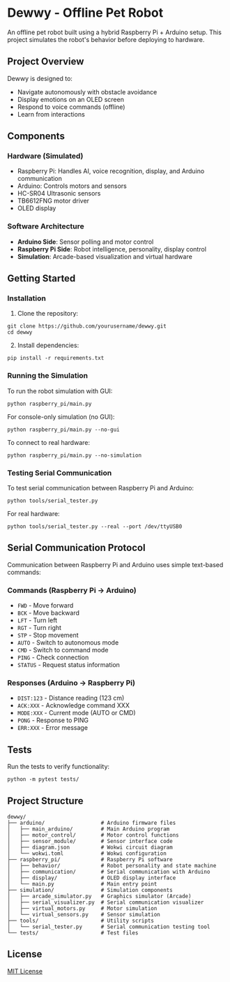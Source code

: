 # Dewwy - Offline Pet Robot

An offline pet robot built using a hybrid Raspberry Pi + Arduino setup. This project simulates the robot's behavior before deploying to hardware.

## Project Overview

Dewwy is designed to:
- Navigate autonomously with obstacle avoidance
- Display emotions on an OLED screen
- Respond to voice commands (offline)
- Learn from interactions

## Components

### Hardware (Simulated)
- Raspberry Pi: Handles AI, voice recognition, display, and Arduino communication
- Arduino: Controls motors and sensors
- HC-SR04 Ultrasonic sensors
- TB6612FNG motor driver
- OLED display

### Software Architecture
- **Arduino Side**: Sensor polling and motor control
- **Raspberry Pi Side**: Robot intelligence, personality, display control
- **Simulation**: Arcade-based visualization and virtual hardware

## Getting Started

### Installation

1. Clone the repository:
```
git clone https://github.com/yourusername/dewwy.git
cd dewwy
```

2. Install dependencies:
```
pip install -r requirements.txt
```

### Running the Simulation

To run the robot simulation with GUI:
```
python raspberry_pi/main.py
```

For console-only simulation (no GUI):
```
python raspberry_pi/main.py --no-gui
```

To connect to real hardware:
```
python raspberry_pi/main.py --no-simulation
```

### Testing Serial Communication

To test serial communication between Raspberry Pi and Arduino:
```
python tools/serial_tester.py
```

For real hardware:
```
python tools/serial_tester.py --real --port /dev/ttyUSB0
```

## Serial Communication Protocol

Communication between Raspberry Pi and Arduino uses simple text-based commands:

### Commands (Raspberry Pi → Arduino)
- `FWD` - Move forward
- `BCK` - Move backward
- `LFT` - Turn left
- `RGT` - Turn right
- `STP` - Stop movement
- `AUTO` - Switch to autonomous mode
- `CMD` - Switch to command mode
- `PING` - Check connection
- `STATUS` - Request status information

### Responses (Arduino → Raspberry Pi)
- `DIST:123` - Distance reading (123 cm)
- `ACK:XXX` - Acknowledge command XXX
- `MODE:XXX` - Current mode (AUTO or CMD)
- `PONG` - Response to PING
- `ERR:XXX` - Error message

## Tests

Run the tests to verify functionality:
```
python -m pytest tests/
```

## Project Structure

```
dewwy/
├── arduino/                  # Arduino firmware files
│   ├── main_arduino/         # Main Arduino program
│   ├── motor_control/        # Motor control functions
│   ├── sensor_module/        # Sensor interface code
│   ├── diagram.json          # Wokwi circuit diagram
│   └── wokwi.toml            # Wokwi configuration
├── raspberry_pi/             # Raspberry Pi software
│   ├── behavior/             # Robot personality and state machine
│   ├── communication/        # Serial communication with Arduino
│   ├── display/              # OLED display interface
│   └── main.py               # Main entry point
├── simulation/               # Simulation components
│   ├── arcade_simulator.py   # Graphics simulator (Arcade)
│   ├── serial_visualizer.py  # Serial communication visualizer
│   ├── virtual_motors.py     # Motor simulation
│   └── virtual_sensors.py    # Sensor simulation
├── tools/                    # Utility scripts
│   └── serial_tester.py      # Serial communication testing tool
└── tests/                    # Test files
```

## License

[MIT License](LICENSE)
